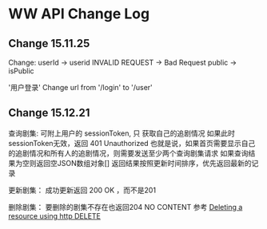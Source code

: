 WW API Change Log
====

Change 15.11.25
----

Change:
userId -> userid
INVALID REQUEST -> Bad Request
public -> isPublic 

'用户登录' Change url from '/login' to '/user' 


Change 15.12.21
----

查询剧集:
可附上用户的 sessionToken, 只 获取自己的追剧情况
如果此时sessionToken无效，返回 401 Unauthorized
也就是说，如果首页需要显示自己的追剧情况和所有人的追剧情况，则需要发送至少两个查询剧集请求
如果查询结果为空则返回空JSON数组对象[]
返回结果按照更新时间排序，优先返回最新的记录

更新剧集：
成功更新返回 200 OK ，而不是201

删除剧集：
要删除的剧集不存在也返回204 NO CONTENT
参考 [Deleting a resource using http DELETE](http://stackoverflow.com/questions/6439416/deleting-a-resource-using-http-delete)